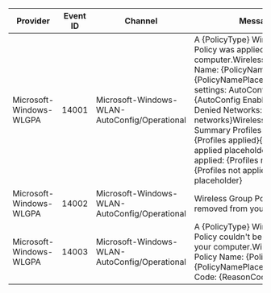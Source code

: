 Provider                 |  Event ID  |  Channel                                        |  Message
-------------------------|------------|-------------------------------------------------|-----------------------------------------------------------------------------------------------------------------------------------------------------------------------------------------------------------------------------------------------------------------------------------------------------------------------------------------------------------------------------------------------------------------------------
Microsoft-Windows-WLGPA  |  14001     |  Microsoft-Windows-WLAN-AutoConfig/Operational  |  A {PolicyType} Wireless Group Policy was applied to your computer.Wireless Group Policy Name: {PolicyName}{PolicyNamePlaceholder}Applied settings:	AutoConfig Enabled: {AutoConfig Enabled}	Show Denied Networks: {Show Denied networks}Wireless Group Policy Summary	Profiles applied:   {Profiles applied}{Profiles applied placeholder}	Profiles not applied:   {Profiles not applied}{Profiles not applied placeholder}
Microsoft-Windows-WLGPA  |  14002     |  Microsoft-Windows-WLAN-AutoConfig/Operational  |  Wireless Group Policy has been removed from your computer.
Microsoft-Windows-WLGPA  |  14003     |  Microsoft-Windows-WLAN-AutoConfig/Operational  |  A {PolicyType} Wireless Group Policy couldn't be applied to your computer.Wireless Group Policy Name: {PolicyName}{PolicyNamePlaceholder}Reason Code: {ReasonCode}